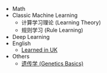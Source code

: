 - Math
- Classic Machine Learning
    - 计算学习理论 (Learning Theory)
    - 规则学习 (Rule Learning)
- Deep Learning
- English
    - [Learned in UK](english/learned-in-uk.md)
- Others
    - [遗传学 (Genetics Basics)](others/genetics.md)